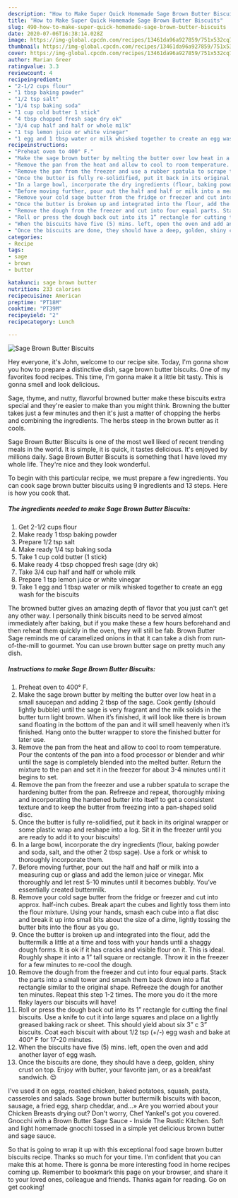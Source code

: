 ```yaml
---
description: "How to Make Super Quick Homemade Sage Brown Butter Biscuits"
title: "How to Make Super Quick Homemade Sage Brown Butter Biscuits"
slug: 490-how-to-make-super-quick-homemade-sage-brown-butter-biscuits
date: 2020-07-06T16:38:14.028Z
image: https://img-global.cpcdn.com/recipes/13461da96a927859/751x532cq70/sage-brown-butter-biscuits-recipe-main-photo.jpg
thumbnail: https://img-global.cpcdn.com/recipes/13461da96a927859/751x532cq70/sage-brown-butter-biscuits-recipe-main-photo.jpg
cover: https://img-global.cpcdn.com/recipes/13461da96a927859/751x532cq70/sage-brown-butter-biscuits-recipe-main-photo.jpg
author: Marian Greer
ratingvalue: 3.3
reviewcount: 4
recipeingredient:
- "2-1/2 cups flour"
- "1 tbsp baking powder"
- "1/2 tsp salt"
- "1/4 tsp baking soda"
- "1 cup cold butter 1 stick"
- "4 tbsp chopped fresh sage dry ok"
- "3/4 cup half and half or whole milk"
- "1 tsp lemon juice or white vinegar"
- "1 egg and 1 tbsp water or milk whisked together to create an egg wash for the biscuits"
recipeinstructions:
- "Preheat oven to 400° F."
- "Make the sage brown butter by melting the butter over low heat in a small saucepan and adding 2 tbsp of the sage. Cook gently (should lightly bubble) until the sage is very fragrant and the milk solids in the butter turn light brown. When it’s finished, it will look like there is brown sand floating in the bottom of the pan and it will smell heavenly when it’s finished. Hang onto the butter wrapper to store the finished butter for later use."
- "Remove the pan from the heat and allow to cool to room temperature. Pour the contents of the pan into a food processor or blender and whir until the sage is completely blended into the melted butter. Return the mixture to the pan and set it in the freezer for about 3-4 minutes until it begins to set."
- "Remove the pan from the freezer and use a rubber spatula to scrape the hardening butter from the pan. Refreeze and repeat, thoroughly mixing and incorporating the hardened butter into itself to get a consistent texture and to keep the butter from freezing into a pan-shaped solid disc."
- "Once the butter is fully re-solidified, put it back in its original wrapper or some plastic wrap and reshape into a log. Sit it in the freezer until you are ready to add it to your biscuits!"
- "In a large bowl, incorporate the dry ingredients (flour, baking powder and soda, salt, and the other 2 tbsp sage). Use a fork or whisk to thoroughly incorporate them."
- "Before moving further, pour out the half and half or milk into a measuring cup or glass and add the lemon juice or vinegar. Mix thoroughly and let rest 5-10 minutes until it becomes bubbly. You’ve essentially created buttermilk."
- "Remove your cold sage butter from the fridge or freezer and cut into approx. half-inch cubes. Break apart the cubes and lightly toss them into the flour mixture. Using your hands, smash each cube into a flat disc and break it up into small bits about the size of a dime, lightly tossing the butter bits into the flour as you go."
- "Once the butter is broken up and integrated into the flour, add the buttermilk a little at a time and toss with your hands until a shaggy dough forms. It is ok if it has cracks and visible flour on it. This is ideal. Roughly shape it into a 1” tall square or rectangle. Throw it in the freezer for a few minutes to re-cool the dough."
- "Remove the dough from the freezer and cut into four equal parts. Stack the parts into a small tower and smash them back down into a flat rectangle similar to the original shape. Refreeze the dough for another ten minutes. Repeat this step 1-2 times. The more you do it the more flaky layers our biscuits will have!"
- "Roll or press the dough back out into its 1” rectangle for cutting the final biscuits. Use a knife to cut it into large squares and place on a lightly greased baking rack or sheet. This should yield about six 3” c 3” biscuits. Coat each biscuit with about 1/2 tsp (+/-) egg wash and bake at 400° F for 17-20 minutes."
- "When the biscuits have five (5) mins. left, open the oven and add another layer of egg wash."
- "Once the biscuits are done, they should have a deep, golden, shiny crust on top. Enjoy with butter, your favorite jam, or as a breakfast sandwich. 😍"
categories:
- Recipe
tags:
- sage
- brown
- butter

katakunci: sage brown butter 
nutrition: 233 calories
recipecuisine: American
preptime: "PT18M"
cooktime: "PT39M"
recipeyield: "2"
recipecategory: Lunch

---
```



![Sage Brown Butter Biscuits](https://img-global.cpcdn.com/recipes/13461da96a927859/751x532cq70/sage-brown-butter-biscuits-recipe-main-photo.jpg)

Hey everyone, it's John, welcome to our recipe site. Today, I'm gonna show you how to prepare a distinctive dish, sage brown butter biscuits. One of my favorites food recipes. This time, I'm gonna make it a little bit tasty. This is gonna smell and look delicious.

Sage, thyme, and nutty, flavorful browned butter make these biscuits extra special and they&#39;re easier to make than you might think. Browning the butter takes just a few minutes and then it&#39;s just a matter of chopping the herbs and combining the ingredients. The herbs steep in the brown butter as it cools.

Sage Brown Butter Biscuits is one of the most well liked of recent trending meals in the world. It is simple, it is quick, it tastes delicious. It's enjoyed by millions daily. Sage Brown Butter Biscuits is something that I have loved my whole life. They're nice and they look wonderful.


To begin with this particular recipe, we must prepare a few ingredients. You can cook sage brown butter biscuits using 9 ingredients and 13 steps. Here is how you cook that.

<!--inarticleads1-->

##### The ingredients needed to make Sage Brown Butter Biscuits:

1. Get 2-1/2 cups flour
1. Make ready 1 tbsp baking powder
1. Prepare 1/2 tsp salt
1. Make ready 1/4 tsp baking soda
1. Take 1 cup cold butter (1 stick)
1. Make ready 4 tbsp chopped fresh sage (dry ok)
1. Take 3/4 cup half and half or whole milk
1. Prepare 1 tsp lemon juice or white vinegar
1. Take 1 egg and 1 tbsp water or milk whisked together to create an egg wash for the biscuits


The browned butter gives an amazing depth of flavor that you just can&#39;t get any other way. I personally think biscuits need to be served almost immediately after baking, but if you make these a few hours beforehand and then reheat them quickly in the oven, they will still be fab. Brown Butter Sage reminds me of caramelized onions in that it can take a dish from run-of-the-mill to gourmet. You can use brown butter sage on pretty much any dish. 

<!--inarticleads2-->

##### Instructions to make Sage Brown Butter Biscuits:

1. Preheat oven to 400° F.
1. Make the sage brown butter by melting the butter over low heat in a small saucepan and adding 2 tbsp of the sage. Cook gently (should lightly bubble) until the sage is very fragrant and the milk solids in the butter turn light brown. When it’s finished, it will look like there is brown sand floating in the bottom of the pan and it will smell heavenly when it’s finished. Hang onto the butter wrapper to store the finished butter for later use.
1. Remove the pan from the heat and allow to cool to room temperature. Pour the contents of the pan into a food processor or blender and whir until the sage is completely blended into the melted butter. Return the mixture to the pan and set it in the freezer for about 3-4 minutes until it begins to set.
1. Remove the pan from the freezer and use a rubber spatula to scrape the hardening butter from the pan. Refreeze and repeat, thoroughly mixing and incorporating the hardened butter into itself to get a consistent texture and to keep the butter from freezing into a pan-shaped solid disc.
1. Once the butter is fully re-solidified, put it back in its original wrapper or some plastic wrap and reshape into a log. Sit it in the freezer until you are ready to add it to your biscuits!
1. In a large bowl, incorporate the dry ingredients (flour, baking powder and soda, salt, and the other 2 tbsp sage). Use a fork or whisk to thoroughly incorporate them.
1. Before moving further, pour out the half and half or milk into a measuring cup or glass and add the lemon juice or vinegar. Mix thoroughly and let rest 5-10 minutes until it becomes bubbly. You’ve essentially created buttermilk.
1. Remove your cold sage butter from the fridge or freezer and cut into approx. half-inch cubes. Break apart the cubes and lightly toss them into the flour mixture. Using your hands, smash each cube into a flat disc and break it up into small bits about the size of a dime, lightly tossing the butter bits into the flour as you go.
1. Once the butter is broken up and integrated into the flour, add the buttermilk a little at a time and toss with your hands until a shaggy dough forms. It is ok if it has cracks and visible flour on it. This is ideal. Roughly shape it into a 1” tall square or rectangle. Throw it in the freezer for a few minutes to re-cool the dough.
1. Remove the dough from the freezer and cut into four equal parts. Stack the parts into a small tower and smash them back down into a flat rectangle similar to the original shape. Refreeze the dough for another ten minutes. Repeat this step 1-2 times. The more you do it the more flaky layers our biscuits will have!
1. Roll or press the dough back out into its 1” rectangle for cutting the final biscuits. Use a knife to cut it into large squares and place on a lightly greased baking rack or sheet. This should yield about six 3” c 3” biscuits. Coat each biscuit with about 1/2 tsp (+/-) egg wash and bake at 400° F for 17-20 minutes.
1. When the biscuits have five (5) mins. left, open the oven and add another layer of egg wash.
1. Once the biscuits are done, they should have a deep, golden, shiny crust on top. Enjoy with butter, your favorite jam, or as a breakfast sandwich. 😍


I&#39;ve used it on eggs, roasted chicken, baked potatoes, squash, pasta, casseroles and salads. Sage brown butter buttermilk biscuits with bacon, sausage, a fried egg, sharp cheddar, and…» Are you worried about your Chicken Breasts drying out? Don&#39;t worry, Chef Yankel&#39;s got you covered. Gnocchi with a Brown Butter Sage Sauce - Inside The Rustic Kitchen. Soft and light homemade gnocchi tossed in a simple yet delicious brown butter and sage sauce. 

So that is going to wrap it up with this exceptional food sage brown butter biscuits recipe. Thanks so much for your time. I'm confident that you can make this at home. There is gonna be more interesting food in home recipes coming up. Remember to bookmark this page on your browser, and share it to your loved ones, colleague and friends. Thanks again for reading. Go on get cooking!
